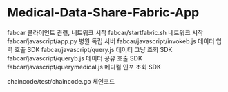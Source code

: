 # Medical-Data-Share-Fabric-App

fabcar
클라이언트 관련, 네트워크 시작
fabcar/startfabric.sh
네트워크 시작
fabcar/javascript/app.py
병원 독립 서버
fabcar/javascript/invokeb.js
데이터 입력 호출 SDK
fabcar/javascript/query.js
데이터 그냥 조회 SDK
fabcar/javascript/queryb.js
데이터 공유 호출 SDK
fabcar/javascript/querymedical.js
메디컬 인포 조회 SDK

chaincode/test/chaincode.go
체인코드
